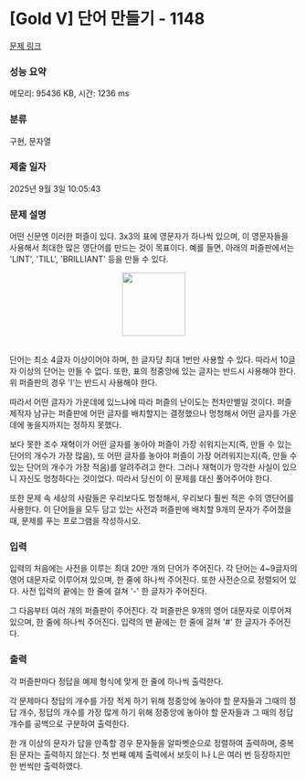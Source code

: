 # [Gold V] 단어 만들기 - 1148 

[문제 링크](https://www.acmicpc.net/problem/1148) 

### 성능 요약

메모리: 95436 KB, 시간: 1236 ms

### 분류

구현, 문자열

### 제출 일자

2025년 9월 3일 10:05:43

### 문제 설명

<p>어떤 신문엔 이러한 퍼즐이 있다. 3x3의 표에 영문자가 하나씩 있으며, 이 영문자들을 사용해서 최대한 많은 영단어를 만드는 것이 목표이다. 예를 들면, 아래의 퍼즐판에서는 'LINT', 'TILL', 'BRILLIANT' 등을 만들 수 있다.</p>

<p style="text-align:center"><img alt="" src="https://onlinejudgeimages.s3-ap-northeast-1.amazonaws.com/problem/1148/1.png" style="height:111px; width:111px"></p>

<p><br>
단어는 최소 4글자 이상이어야 하며, 한 글자당 최대 1번만 사용할 수 있다. 따라서 10글자 이상의 단어는 만들 수 없다. 또한, 표의 정중앙에 있는 글자는 반드시 사용해야 한다. 위 퍼즐판의 경우 'I'는 반드시 사용해야 한다.</p>

<p>따라서 어떤 글자가 가운데에 있느냐에 따라 퍼즐의 난이도는 천차만별일 것이다. 퍼즐 제작자 남규는 퍼즐판에 어떤 글자를 배치할지는 결정했으나 멍청해서 어떤 글자를 가운데에 놓을지까지는 정하지 못했다.</p>

<p>보다 못한 조수 재혁이가 어떤 글자를 놓아야 퍼즐이 가장 쉬워지는지(즉, 만들 수 있는 단어의 개수가 가장 많음), 또 어떤 글자를 놓아야 퍼즐이 가장 어려워지는지(즉, 만들 수 있는 단어의 개수가 가장 적음)를 알려주려고 한다. 그러나 재혁이가 망각한 사실이 있으니 자신도 멍청하다는 것이었다. 따라서 당신이 이 문제를 대신 풀어주어야 한다.</p>

<p>또한 문제 속 세상의 사람들은 우리보다도 멍청해서, 우리보다 훨씬 적은 수의 영단어를 사용한다. 이 단어들을 모두 담고 있는 사전과 퍼즐판에 배치할 9개의 문자가 주어졌을 때, 문제를 푸는 프로그램을 작성하시오.</p>

### 입력 

 <p>입력의 처음에는 사전을 이루는 최대 20만 개의 단어가 주어진다. 각 단어는 4~9글자의 영어 대문자로 이루어져 있으며, 한 줄에 하나씩 주어진다. 또한 사전순으로 정렬되어 있다. 사전 입력의 끝에는 한 줄에 걸쳐 '-' 한 글자가 주어진다.</p>

<p>그 다음부터 여러 개의 퍼즐판이 주어진다. 각 퍼즐판은 9개의 영어 대문자로 이루어져 있으며, 한 줄에 하나씩 주어진다. 입력의 맨 끝에는 한 줄에 걸쳐 '#' 한 글자가 주어진다.</p>

### 출력 

 <p>각 퍼즐판마다 정답을 예제 형식에 맞게 한 줄에 하나씩 출력한다.</p>

<p>각 문제마다 정답의 개수를 가장 적게 하기 위해 정중앙에 놓아야 할 문자들과 그때의 정답 개수, 정답의 개수를 가장 많게 하기 위해 정중앙에 놓아야 할 문자들과 그 때의 정답 개수를 공백으로 구분하여 출력한다.</p>

<p>한 개 이상의 문자가 답을 만족할 경우 문자들을 알파벳순으로 정렬하여 출력하며, 중복된 문자는 출력하지 않는다. 첫 번째 예제 출력에서 보듯이 I나 L은 여러 번 등장하지만 한 번씩만 출력하였다.</p>

